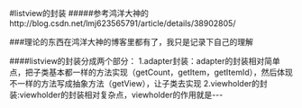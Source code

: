 #listview的封装
#####参考鸿洋大神的http://blog.csdn.net/lmj623565791/article/details/38902805/

###理论的东西在鸿洋大神的博客里都有了，我只是记录下自己的理解

####listview的封装分成两个部分：
        1.adapter封装：adapter的封装相对简单点，把子类基本都一样的方法实现（getCount，getItem，getItemId），然后体现不一样的方法写成抽象方法（getView），让子类去实现
        2.viewholder的封装:viewholder的封装相对复杂点，viewholder的作用就是---
     